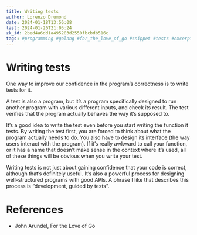 ```yaml
---
title: Writing tests
author: Lorenzo Drumond
date: 2024-01-18T13:56:08
last: 2024-01-26T21:05:24
zk_id: 2bed4a6dd1a495203d2550fbcbdb516c
tags: #programming #golang #for_the_love_of_go #snippet #tests #excerpt
---
```



# Writing tests
One way to improve our confidence in the program’s correctness is to write tests for it.

A test is also a program, but it’s a program specifically designed to run another program with various different inputs, and check its result. The test verifies that the program actually behaves the way it’s supposed to.

It’s a good idea to write the test even before you start writing the function it tests. By writing the test first, you are forced to think about what the program actually needs to do. You also have to design its interface (the way users interact with the program). If it’s really awkward to call your function, or it has a name that doesn’t make sense in the context where it’s used, all of these things will be obvious when you write your test.

Writing tests is not just about gaining confidence that your code is correct, although that’s definitely useful. It’s also a powerful process for designing well-structured programs with good APIs. A phrase I like that describes this process is “development, guided by tests”.

# References
- John Arundel, For the Love of Go
